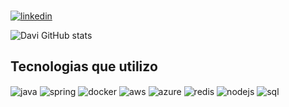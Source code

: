 ###
[![linkedin](https://img.shields.io/badge/LinkedIn-0077B5?style=for-the-badge&logo=linkedin&logoColor=white)](https://www.linkedin.com/in/davi-mendonca777/)

![Davi GitHub stats](https://github-readme-stats.vercel.app/api?username=Davimendonca7&show_icons=true&theme=dracula)

## Tecnologias que utilizo

<div style="display: inline_block">
  <img align="center" alt="java" src="https://img.shields.io/badge/Java-ED8B00?style=for-the-badge&logo=openjdk&logoColor=white" />
  <img align="center" alt="spring" src="https://img.shields.io/badge/Spring-6DB33F?style=for-the-badge&logo=spring&logoColor=white" />
  <img align="center" alt="docker" src="https://img.shields.io/badge/Docker-2496ED?style=for-the-badge&logo=docker&logoColor=white" />
  <img align="center" alt="aws" src="https://img.shields.io/badge/AWS-232F3E?style=for-the-badge&logo=amazon-aws&logoColor=white" />
  <img align="center" alt="azure" src="https://img.shields.io/badge/Azure-0078D4?style=for-the-badge&logo=microsoft-azure&logoColor=white" />
  <img align="center" alt="redis" src="https://img.shields.io/badge/Redis-DC382D?style=for-the-badge&logo=redis&logoColor=white" />
   <img align="center" alt="nodejs" src="https://img.shields.io/badge/Node.js-43853D?style=for-the-badge&logo=node.js&logoColor=white" />
    <img align="center" alt="sql" src="https://img.shields.io/badge/MySQL-005C84?style=for-the-badge&logo=mysql&logoColor=white" /> 
 
</div><br/>
